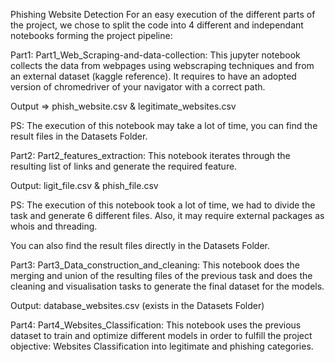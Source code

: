 
Phishing Website Detection
For an easy execution of the different parts of the project, we chose to split the code into 4 different and independant notebooks forming the project pipeline:

Part1:
Part1_Web_Scraping-and-data-collection: This jupyter notebook collects the data from webpages using webscraping techniques and from an external dataset (kaggle reference). It requires to have an adopted version of chromedriver of your navigator with a correct path.

Output => phish_website.csv & legitimate_websites.csv

PS: The execution of this notebook may take a lot of time, you can find the result files in the Datasets Folder.

Part2:
Part2_features_extraction: This notebook iterates through the resulting list of links and generate the required feature.

Output: ligit_file.csv & phish_file.csv

PS: The execution of this notebook took a lot of time, we had to divide the task and generate 6 different files. Also, it may require external packages as whois and threading.

You can also find the result files directly in the Datasets Folder.

Part3:
Part3_Data_construction_and_cleaning: This notebook does the merging and union of the resulting files of the previous task and does the cleaning and visualisation tasks to generate the final dataset for the models.

Output: database_websites.csv (exists in the Datasets Folder)

Part4:
Part4_Websites_Classification: This notebook uses the previous dataset to train and optimize different models in order to fulfill the project objective: Websites Classification into legitimate and phishing categories.
